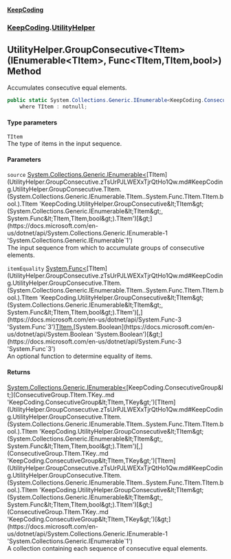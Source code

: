 #### [KeepCoding](index.md 'index')
### [KeepCoding](KeepCoding.md 'KeepCoding').[UtilityHelper](UtilityHelper.md 'KeepCoding.UtilityHelper')
## UtilityHelper.GroupConsecutive&lt;TItem&gt;(IEnumerable&lt;TItem&gt;, Func&lt;TItem,TItem,bool&gt;) Method
Accumulates consecutive equal elements.
```csharp
public static System.Collections.Generic.IEnumerable<KeepCoding.ConsecutiveGroup<TItem,TItem>> GroupConsecutive<TItem>(this System.Collections.Generic.IEnumerable<TItem> source, System.Func<TItem,TItem,bool> itemEquality)
    where TItem : notnull;
```
#### Type parameters
<a name='KeepCoding.UtilityHelper.GroupConsecutive.TItem.(System.Collections.Generic.IEnumerable.TItem..System.Func.TItem.TItem.bool.).TItem'></a>
`TItem`  
The type of items in the input sequence.
  
#### Parameters
<a name='KeepCoding.UtilityHelper.GroupConsecutive.TItem.(System.Collections.Generic.IEnumerable.TItem..System.Func.TItem.TItem.bool.).source'></a>
`source` [System.Collections.Generic.IEnumerable&lt;](https://docs.microsoft.com/en-us/dotnet/api/System.Collections.Generic.IEnumerable-1 'System.Collections.Generic.IEnumerable`1')[TItem](UtilityHelper.GroupConsecutive.zTsUrPJLWEXxTjrQtHo1Qw.md#KeepCoding.UtilityHelper.GroupConsecutive.TItem.(System.Collections.Generic.IEnumerable.TItem..System.Func.TItem.TItem.bool.).TItem 'KeepCoding.UtilityHelper.GroupConsecutive&lt;TItem&gt;(System.Collections.Generic.IEnumerable&lt;TItem&gt;, System.Func&lt;TItem,TItem,bool&gt;).TItem')[&gt;](https://docs.microsoft.com/en-us/dotnet/api/System.Collections.Generic.IEnumerable-1 'System.Collections.Generic.IEnumerable`1')  
The input sequence from which to accumulate groups of consecutive elements.
  
<a name='KeepCoding.UtilityHelper.GroupConsecutive.TItem.(System.Collections.Generic.IEnumerable.TItem..System.Func.TItem.TItem.bool.).itemEquality'></a>
`itemEquality` [System.Func&lt;](https://docs.microsoft.com/en-us/dotnet/api/System.Func-3 'System.Func`3')[TItem](UtilityHelper.GroupConsecutive.zTsUrPJLWEXxTjrQtHo1Qw.md#KeepCoding.UtilityHelper.GroupConsecutive.TItem.(System.Collections.Generic.IEnumerable.TItem..System.Func.TItem.TItem.bool.).TItem 'KeepCoding.UtilityHelper.GroupConsecutive&lt;TItem&gt;(System.Collections.Generic.IEnumerable&lt;TItem&gt;, System.Func&lt;TItem,TItem,bool&gt;).TItem')[,](https://docs.microsoft.com/en-us/dotnet/api/System.Func-3 'System.Func`3')[TItem](UtilityHelper.GroupConsecutive.zTsUrPJLWEXxTjrQtHo1Qw.md#KeepCoding.UtilityHelper.GroupConsecutive.TItem.(System.Collections.Generic.IEnumerable.TItem..System.Func.TItem.TItem.bool.).TItem 'KeepCoding.UtilityHelper.GroupConsecutive&lt;TItem&gt;(System.Collections.Generic.IEnumerable&lt;TItem&gt;, System.Func&lt;TItem,TItem,bool&gt;).TItem')[,](https://docs.microsoft.com/en-us/dotnet/api/System.Func-3 'System.Func`3')[System.Boolean](https://docs.microsoft.com/en-us/dotnet/api/System.Boolean 'System.Boolean')[&gt;](https://docs.microsoft.com/en-us/dotnet/api/System.Func-3 'System.Func`3')  
An optional function to determine equality of items.
  
#### Returns
[System.Collections.Generic.IEnumerable&lt;](https://docs.microsoft.com/en-us/dotnet/api/System.Collections.Generic.IEnumerable-1 'System.Collections.Generic.IEnumerable`1')[KeepCoding.ConsecutiveGroup&lt;](ConsecutiveGroup.TItem.TKey..md 'KeepCoding.ConsecutiveGroup&lt;TItem,TKey&gt;')[TItem](UtilityHelper.GroupConsecutive.zTsUrPJLWEXxTjrQtHo1Qw.md#KeepCoding.UtilityHelper.GroupConsecutive.TItem.(System.Collections.Generic.IEnumerable.TItem..System.Func.TItem.TItem.bool.).TItem 'KeepCoding.UtilityHelper.GroupConsecutive&lt;TItem&gt;(System.Collections.Generic.IEnumerable&lt;TItem&gt;, System.Func&lt;TItem,TItem,bool&gt;).TItem')[,](ConsecutiveGroup.TItem.TKey..md 'KeepCoding.ConsecutiveGroup&lt;TItem,TKey&gt;')[TItem](UtilityHelper.GroupConsecutive.zTsUrPJLWEXxTjrQtHo1Qw.md#KeepCoding.UtilityHelper.GroupConsecutive.TItem.(System.Collections.Generic.IEnumerable.TItem..System.Func.TItem.TItem.bool.).TItem 'KeepCoding.UtilityHelper.GroupConsecutive&lt;TItem&gt;(System.Collections.Generic.IEnumerable&lt;TItem&gt;, System.Func&lt;TItem,TItem,bool&gt;).TItem')[&gt;](ConsecutiveGroup.TItem.TKey..md 'KeepCoding.ConsecutiveGroup&lt;TItem,TKey&gt;')[&gt;](https://docs.microsoft.com/en-us/dotnet/api/System.Collections.Generic.IEnumerable-1 'System.Collections.Generic.IEnumerable`1')  
A collection containing each sequence of consecutive equal elements.

